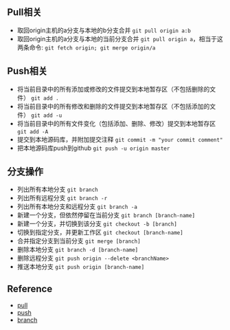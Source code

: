 ## Pull相关
* 取回origin主机的a分支与本地的b分支合并 `git pull origin a:b`
* 取回origin主机的a分支与本地的当前分支合并 `git pull origin a`，相当于这两条命令: `git fetch origin; git merge origin/a`

## Push相关
* 将当前目录中的所有添加或修改的文件提交到本地暂存区（不包括删除的文件） `git add .`
* 将当前目录中的所有修改和删除的文件提交到本地暂存区（不包括添加的文件） `git add -u`
* 将当前目录中的所有文件变化（包括添加、删除、修改）提交到本地暂存区 `git add -A`
* 提交到本地源码库，并附加提交注释 `git commit -m "your commit comment"`
* 把本地源码库push到github `git push -u origin master`

## 分支操作
* 列出所有本地分支 `git branch`
* 列出所有远程分支 `git branch -r`
* 列出所有本地分支和远程分支 `git branch -a`
* 新建一个分支，但依然停留在当前分支 `git branch [branch-name]`
* 新建一个分支，并切换到该分支 `git checkout -b [branch]`
* 切换到指定分支，并更新工作区 `git checkout [branch-name]`
* 合并指定分支到当前分支 `git merge [branch]`
* 删除本地分支 `git branch -d [branch-name]`
* 删除远程分支 `git push origin --delete <branchName>`
* 推送本地分支 `git push origin [branch-name]`

## Reference
* [pull](http://www.yiibai.com/git/git_pull.html)
* [push](http://www.jianshu.com/p/c4ee2eb010ac)
* [branch](http://blog.csdn.net/arkblue/article/details/9568249/)
